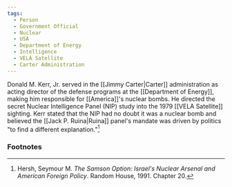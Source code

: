 ```yaml
---
tags:
  - Person
  - Government Official
  - Nuclear
  - USA
  - Department of Energy
  - Intelligence
  - VELA Satellite
  - Carter Administration
---
```

Donald M. Kerr, Jr. served in the [[Jimmy Carter|Carter]] administration as acting director of the defense programs at the [[Department of Energy]], making him responsible for [[America]]'s nuclear bombs. He directed the secret Nuclear Intelligence Panel (NIP) study into the 1979 [[VELA Satellite]] sighting. Kerr stated that the NIP had no doubt it was a nuclear bomb and believed the [[Jack P. Ruina|Ruina]] panel's mandate was driven by politics "to find a different explanation."[^1]

### Footnotes

[^1]: Hersh, Seymour M. *The Samson Option: Israel's Nuclear Arsenal and American Foreign Policy*. Random House, 1991. Chapter 20.